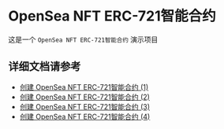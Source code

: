 # OpenSea NFT ERC-721智能合约

这是一个 `OpenSea NFT ERC-721智能合约` 演示项目

## 详细文档请参考

* [创建 OpenSea NFT ERC-721智能合约 (1)](https://stephen.ml/archives/37)
* [创建 OpenSea NFT ERC-721智能合约 (2)](https://stephen.ml/archives/59)
* [创建 OpenSea NFT ERC-721智能合约 (3)](https://stephen.ml/archives/68)
* [创建 OpenSea NFT ERC-721智能合约 (4)](https://stephen.ml/archives/94)
